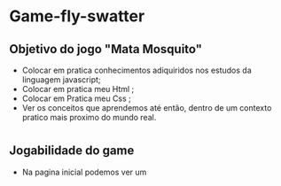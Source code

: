 # Game-fly-swatter

## Objetivo  do jogo "Mata Mosquito"

- Colocar em pratica conhecimentos adiquiridos nos estudos da linguagem javascript;
- Colocar em pratica meu Html ;
- Colocar em Pratica meu Css ;
- Ver os conceitos que aprendemos até então, dentro de um contexto pratico mais proximo do mundo real.

#
## Jogabilidade do game

- Na pagina inicial podemos ver um 